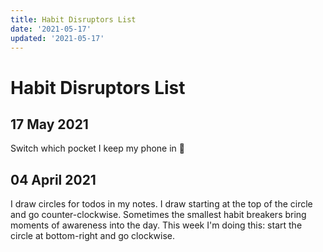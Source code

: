 ```yaml
---
title: Habit Disruptors List
date: '2021-05-17'
updated: '2021-05-17'
---
```


# Habit Disruptors List

## 17 May 2021

Switch which pocket I keep my phone in 😬

## 04 April 2021

I draw circles for todos in my notes. I draw starting at the top of the circle and go counter-clockwise. Sometimes the smallest habit breakers bring moments of awareness into the day. This week I'm doing this: start the circle at bottom-right and go clockwise.
